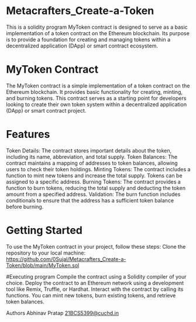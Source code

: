 # Metacrafters_Create-a-Token
This is a solidity program MyToken contract is designed to serve as a basic implementation of a token contract on the Ethereum blockchain. Its purpose is to provide a foundation for creating and managing tokens within a decentralized application (DApp) or smart contract ecosystem.

# MyToken Contract
The MyToken contract is a simple implementation of a token contract on the Ethereum blockchain. It provides basic functionality for creating, minting, and burning tokens. This contract serves as a starting point for developers looking to create their own token system within a decentralized application (DApp) or smart contract project.

# Features
Token Details: The contract stores important details about the token, including its name, abbreviation, and total supply. Token Balances: The contract maintains a mapping of addresses to token balances, allowing users to check their token holdings. Minting Tokens: The contract includes a function to mint new tokens and increase the total supply. Tokens can be assigned to a specific address. Burning Tokens: The contract provides a function to burn tokens, reducing the total supply and deducting the token amount from a specified address. Validation: The burn function includes conditionals to ensure that the address has a sufficient token balance before burning.

# Getting Started
To use the MyToken contract in your project, follow these steps: Clone the repository to your local machine: https://github.com/0Sujal/Metacrafters_Create-a-Token/blob/main/MyToken.sol

#Executing program
Compile the contract using a Solidity compiler of your choice. Deploy the contract to an Ethereum network using a development tool like Remix, Truffle, or Hardhat. Interact with the contract by calling its functions. You can mint new tokens, burn existing tokens, and retrieve token balances.

Authors
Abhinav Pratap 21BCS5399@cuchd.in
